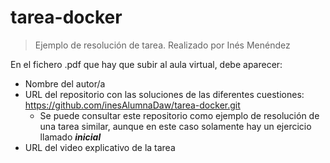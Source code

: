 # tarea-docker 

> Ejemplo de resolución de tarea. Realizado por Inés Menéndez

En el fichero .pdf que hay que subir al aula virtual, debe aparecer:

- Nombre del autor/a
- URL del repositorio con las soluciones de las diferentes cuestiones: https://github.com/inesAlumnaDaw/tarea-docker.git 
  - Se puede consultar este repositorio como ejemplo de resolución de una tarea similar, aunque en este caso solamente hay un ejercicio llamado ***inicial***
- URL del video explicativo de la tarea